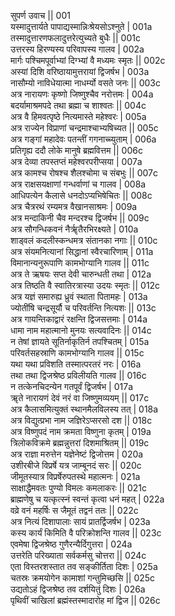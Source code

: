 सुपर्ण उवाच ||	001    
यस्मादुत्तार्यते पापाद्यस्मान्निःश्रेयसोऽश्नुते |	001a  
तस्मादुत्तारणफलादुत्तरेत्युच्यते बुधैः ||	001c  
उत्तरस्य हिरण्यस्य परिवापस्य गालव |	002a  
मार्गः पश्चिमपूर्वाभ्यां दिग्भ्यां वै मध्यमः स्मृतः ||	002c  
अस्यां दिशि वरिष्ठायामुत्तरायां द्विजर्षभ |	003a  
नासौम्यो नाविधेयात्मा नाधर्म्यो वसते जनः ||	003c  
अत्र नारायणः कृष्णो जिष्णुश्चैव नरोत्तमः |	004a  
बदर्यामाश्रमपदे तथा ब्रह्मा च शाश्वतः ||	004c  
अत्र वै हिमवत्पृष्ठे नित्यमास्ते महेश्वरः |	005a  
अत्र राज्येन विप्राणां चन्द्रमाश्चाभ्यषिच्यत ||	005c  
अत्र गङ्गां महादेवः पतन्तीं गगनाच्च्युताम् |	006a  
प्रतिगृह्य ददौ लोके मानुषे ब्रह्मवित्तम ||	006c  
अत्र देव्या तपस्तप्तं महेश्वरपरीप्सया |	007a  
अत्र कामश्च रोषश्च शैलश्चोमा च संबभुः ||	007c  
अत्र राक्षसयक्षाणां गन्धर्वाणां च गालव |	008a  
आधिपत्येन कैलासे धनदोऽप्यभिषेचितः ||	008c  
अत्र चैत्ररथं रम्यमत्र वैखानसाश्रमः |	009a  
अत्र मन्दाकिनी चैव मन्दरश्च द्विजर्षभ ||	009c  
अत्र सौगन्धिकवनं नैर्ॠतैरभिरक्ष्यते |	010a  
शाड्वलं कदलीस्कन्धमत्र संतानका नगाः ||	010c  
अत्र संयमनित्यानां सिद्धानां स्वैरचारिणाम् |	011a  
विमानान्यनुरूपाणि कामभोग्यानि गालव ||	011c  
अत्र ते ऋषयः सप्त देवी चारुन्धती तथा |	012a  
अत्र तिष्ठति वै स्वातिरत्रास्या उदयः स्मृतः ||	012c  
अत्र यज्ञं समारुह्य ध्रुवं स्थाता पितामहः |	013a  
ज्योतींषि चन्द्रसूर्यौ च परिवर्तन्ति नित्यशः ||	013c  
अत्र गायन्तिकाद्वारं रक्षन्ति द्विजसत्तमाः |	014a  
धामा नाम महात्मानो मुनयः सत्यवादिनः ||	014c  
न तेषां ज्ञायते सूतिर्नाकृतिर्न तपश्चितम् |	015a  
परिवर्तसहस्राणि कामभोग्यानि गालव ||	015c  
यथा यथा प्रविशति तस्मात्परतरं नरः |	016a  
तथा तथा द्विजश्रेष्ठ प्रविलीयति गालव ||	016c  
न तत्केनचिदन्येन गतपूर्वं द्विजर्षभ |	017a  
ॠते नारायणं देवं नरं वा जिष्णुमव्ययम् ||	017c  
अत्र कैलासमित्युक्तं स्थानमैलविलस्य तत् |	018a  
अत्र विद्युत्प्रभा नाम जज्ञिरेऽप्सरसो दश ||	018c  
अत्र विष्णुपदं नाम क्रमता विष्णुना कृतम् |	019a  
त्रिलोकविक्रमे ब्रह्मन्नुत्तरां दिशमाश्रितम् ||	019c  
अत्र राज्ञा मरुत्तेन यज्ञेनेष्टं द्विजोत्तम |	020a  
उशीरबीजे विप्रर्षे यत्र जाम्बूनदं सरः ||	020c  
जीमूतस्यात्र विप्रर्षेरुपतस्थे महात्मनः |	021a  
साक्षाद्धैमवतः पुण्यो विमलः कमलाकरः ||	021c  
ब्राह्मणेषु च यत्कृत्स्नं स्वन्तं कृत्वा धनं महत् |	022a  
वव्रे वनं महर्षिः स जैमूतं तद्वनं ततः ||	022c  
अत्र नित्यं दिशापालाः सायं प्रातर्द्विजर्षभ |	023a  
कस्य कार्यं किमिति वै परिक्रोशन्ति गालव ||	023c  
एवमेषा द्विजश्रेष्ठ गुणैरन्यैर्दिगुत्तरा |	024a  
उत्तरेति परिख्याता सर्वकर्मसु चोत्तरा ||	024c  
एता विस्तरशस्तात तव सङ्कीर्तिता दिशः |	025a  
चतस्रः क्रमयोगेन कामाशां गन्तुमिच्छसि ||	025c  
उद्यतोऽहं द्विजश्रेष्ठ तव दर्शयितुं दिशः |	026a  
पृथिवीं चाखिलां ब्रह्मंस्तस्मादारोह मां द्विज ||	026c  
